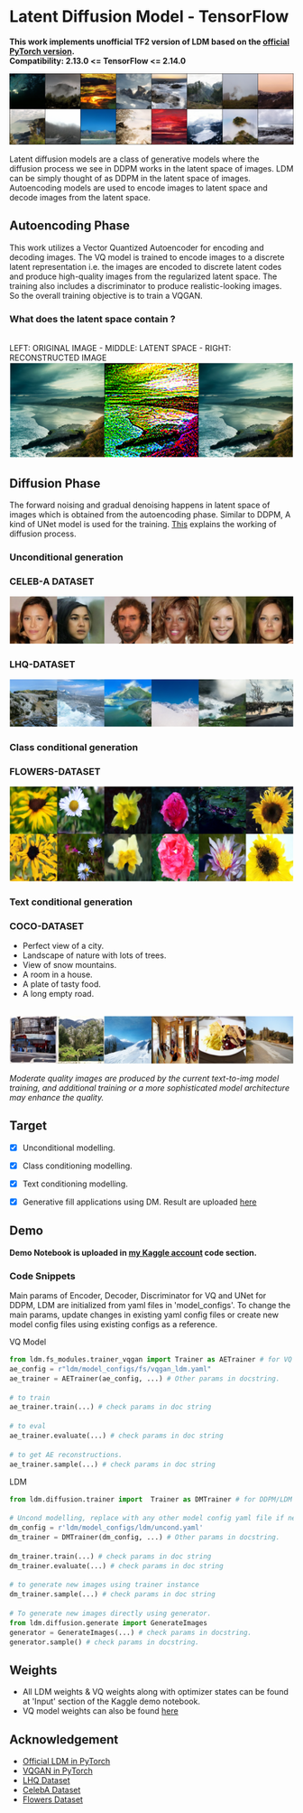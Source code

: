 # Latent Diffusion Model - TensorFlow

**This work implements unofficial TF2 version of LDM based on the [official PyTorch version](https://github.com/CompVis/latent-diffusion).**<br>
**Compatibility: 2.13.0 <= TensorFlow <= 2.14.0**

<img src='results/lhq_uncond5.png'>

Latent diffusion models are a class of generative models where the diffusion process we see in DDPM works in the latent space of images. LDM can be simply thought of as DDPM in the latent space of images. Autoencoding models are used to encode images to latent space and decode images from the latent space.

## Autoencoding Phase
This work utilizes a Vector Quantized Autoencoder for encoding and decoding images. The VQ model is trained to encode images to a discrete latent representation i.e. the images are encoded to discrete latent codes and produce high-quality images from the regularized latent space. The training also includes a discriminator to produce realistic-looking images. So the overall training objective is to train a VQGAN. 

### What does the latent space contain ?
<br> LEFT: ORIGINAL IMAGE       -          MIDDLE: LATENT SPACE            -             RIGHT: RECONSTRUCTED IMAGE
<img src='results/Latent&Recons.png'>



## Diffusion Phase 
The forward noising and gradual denoising happens in latent space of images which is obtained from the autoencoding phase. Similar to DDPM, A kind of UNet model is used for the training. [This](https://lilianweng.github.io/posts/2021-07-11-diffusion-models/) explains the working of diffusion process. 

### Unconditional generation

### CELEB-A DATASET
<img src='results/celeb_uncond.png'>
<br>

### LHQ-DATASET
<img src='results/lhq_uncond.png'>
<br>


### Class conditional generation

### FLOWERS-DATASET
<img src='results\flower_ex.png'>
<br>


### Text conditional generation

### COCO-DATASET 
* Perfect view of a city.
* Landscape of nature with lots of trees.
* View of snow mountains.
* A room in a house.
* A plate of tasty food.
* A long empty road.
<br><br>
<img src='results\t2i_disp.png'>

*Moderate quality images are produced by the current text-to-img model training, 
and additional training or a more sophisticated model architecture may enhance the quality.*

## Target
* [x]  Unconditional modelling. <br>
* [x] Class conditioning modelling. <br>
* [x] Text conditioning modelling. <br>
* [x] Generative fill applications using DM. Result are uploaded [here](https://github.com/NITHISHM2410/diffusion-model-tf-generativefill) <br>



## Demo

**Demo Notebook is uploaded in [my Kaggle account](https://www.kaggle.com/nithishm2410) code section.**
<br>

### Code Snippets
Main params of Encoder, Decoder, Discriminator for VQ and UNet for DDPM, LDM are initialized from yaml files in 'model_configs'.
To change the main params, update changes in existing yaml config files or create new model config files using existing configs as a reference.


VQ Model
```python
from ldm.fs_modules.trainer_vqgan import Trainer as AETrainer # for VQ
ae_config = r"ldm/model_configs/fs/vqgan_ldm.yaml" 
ae_trainer = AETrainer(ae_config, ...) # Other params in docstring.

# to train
ae_trainer.train(...) # check params in doc string

# to eval
ae_trainer.evaluate(...) # check params in doc string

# to get AE reconstructions.
ae_trainer.sample(...) # check params in doc string
```


LDM
```python
from ldm.diffusion.trainer import  Trainer as DMTrainer # for DDPM/LDM

# Uncond modelling, replace with any other model config yaml file if needed.
dm_config = r'ldm/model_configs/ldm/uncond.yaml' 
dm_trainer = DMTrainer(dm_config, ...) # Other params in docstring.

dm_trainer.train(...) # check params in doc string
dm_trainer.evaluate(...) # check params in doc string

# to generate new images using trainer instance
dm_trainer.sample(...) # check params in doc string

# To generate new images directly using generator. 
from ldm.diffusion.generate import GenerateImages
generator = GenerateImages(...) # check params in docstring.
generator.sample() # check params in docstring.
```

## Weights
- All LDM weights & VQ weights along with optimizer states can be found at 'Input' section of the Kaggle demo notebook.
- VQ model weights can also be found [here](https://drive.google.com/drive/folders/1jYH7YGGGu-T_2f3OE_437KVKbpzZc4-o?usp=sharing)

## Acknowledgement
- [Official LDM in PyTorch](https://github.com/CompVis/latent-diffusion)
- [VQGAN in PyTorch](https://github.com/CompVis/taming-transformers)
- [LHQ Dataset](https://universome.github.io/alis)
- [CelebA Dataset](https://www.kaggle.com/datasets/badasstechie/celebahq-resized-256x256)
- [Flowers Dataset](https://www.kaggle.com/datasets/l3llff/flowers)




